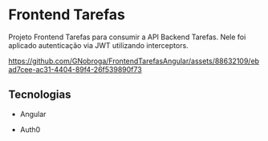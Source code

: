 # Frontend Tarefas

Projeto Frontend Tarefas para consumir a API Backend Tarefas. Nele foi aplicado autenticação via JWT utilizando interceptors.

https://github.com/GNobroga/FrontendTarefasAngular/assets/88632109/ebad7cee-ac31-4404-89f4-26f539890f73

## Tecnologias

- Angular
  
- Auth0 
